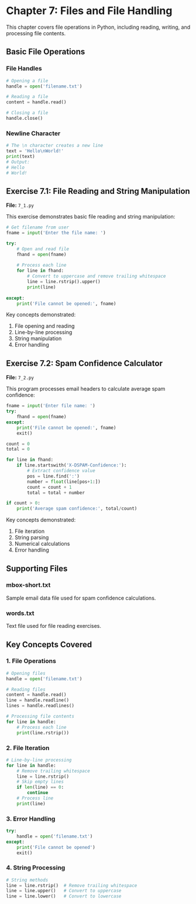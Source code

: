 # Chapter 7: Files and File Handling

This chapter covers file operations in Python, including reading, writing, and processing file contents.

## Basic File Operations

### File Handles
```python
# Opening a file
handle = open('filename.txt')

# Reading a file
content = handle.read()

# Closing a file
handle.close()
```

### Newline Character
```python
# The \n character creates a new line
text = 'Hello\nWorld!'
print(text)
# Output:
# Hello
# World!
```

## Exercise 7.1: File Reading and String Manipulation
**File:** `7_1.py`

This exercise demonstrates basic file reading and string manipulation:

```python
# Get filename from user
fname = input('Enter the file name: ')

try:
    # Open and read file
    fhand = open(fname)
    
    # Process each line
    for line in fhand:
        # Convert to uppercase and remove trailing whitespace
        line = line.rstrip().upper()
        print(line)
        
except:
    print('File cannot be opened:', fname)
```

Key concepts demonstrated:
1. File opening and reading
2. Line-by-line processing
3. String manipulation
4. Error handling

## Exercise 7.2: Spam Confidence Calculator
**File:** `7_2.py`

This program processes email headers to calculate average spam confidence:

```python
fname = input('Enter file name: ')
try:
    fhand = open(fname)
except:
    print('File cannot be opened:', fname)
    exit()

count = 0
total = 0

for line in fhand:
    if line.startswith('X-DSPAM-Confidence:'):
        # Extract confidence value
        pos = line.find(':')
        number = float(line[pos+1:])
        count = count + 1
        total = total + number

if count > 0:
    print('Average spam confidence:', total/count)
```

Key concepts demonstrated:
1. File iteration
2. String parsing
3. Numerical calculations
4. Error handling

## Supporting Files

### mbox-short.txt
Sample email data file used for spam confidence calculations.

### words.txt
Text file used for file reading exercises.

## Key Concepts Covered

### 1. File Operations
```python
# Opening files
handle = open('filename.txt')

# Reading files
content = handle.read()
line = handle.readline()
lines = handle.readlines()

# Processing file contents
for line in handle:
    # Process each line
    print(line.rstrip())
```

### 2. File Iteration
```python
# Line-by-line processing
for line in handle:
    # Remove trailing whitespace
    line = line.rstrip()
    # Skip empty lines
    if len(line) == 0:
        continue
    # Process line
    print(line)
```

### 3. Error Handling
```python
try:
    handle = open('filename.txt')
except:
    print('File cannot be opened')
    exit()
```

### 4. String Processing
```python
# String methods
line = line.rstrip()  # Remove trailing whitespace
line = line.upper()   # Convert to uppercase
line = line.lower()   # Convert to lowercase
```
